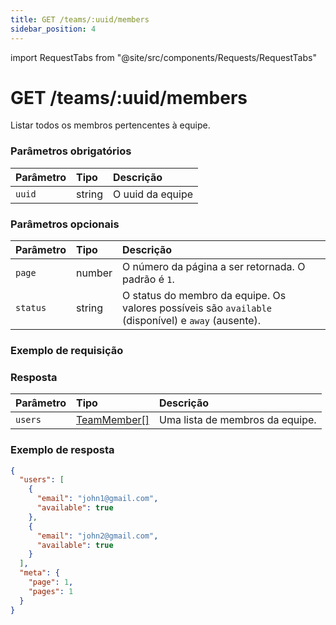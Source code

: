 ```yaml
---
title: GET /teams/:uuid/members
sidebar_position: 4
---
```


import RequestTabs from "@site/src/components/Requests/RequestTabs"

# GET /teams/:uuid/members

Listar todos os membros pertencentes à equipe.

### Parâmetros obrigatórios

| Parâmetro | Tipo   | Descrição              |
| :-------- | :----- | :--------------------- |
| `uuid`    | string | O uuid da equipe       |

### Parâmetros opcionais

| Parâmetro | Tipo   | Descrição                                                                                                                                 |
| :-------- | :----- | :----------------------------------------------------------------------------------------------------------------------------------------- |
| `page`    | number | O número da página a ser retornada. O padrão é `1`.                                                                                       |
| `status`  | string | O status do membro da equipe. Os valores possíveis são `available` (disponível) e `away` (ausente).                                      |

### Exemplo de requisição

<RequestTabs endpoint='teams_api' request="get_team_members"/>

### Resposta

| Parâmetro | Tipo                                                               | Descrição                  |
| :-------- | :----------------------------------------------------------------- | :------------------------- |
| `users`   | [TeamMember[]](/api/reference/object_types/team_member)            | Uma lista de membros da equipe. |

### Exemplo de resposta

```json title=response.json
{
  "users": [
    {
      "email": "john1@gmail.com",
      "available": true
    },
    {
      "email": "john2@gmail.com",
      "available": true
    }
  ],
  "meta": {
    "page": 1,
    "pages": 1
  }
}
```